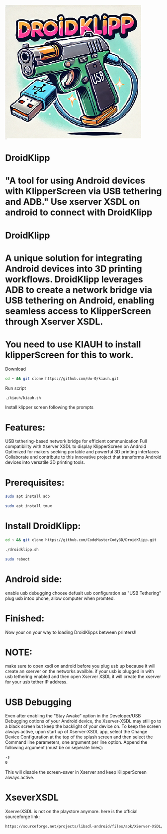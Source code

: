 ![Logo](https://github.com/CodeMasterCody3D/DroidKlipp/blob/main/droidklipplogo.png)


# DroidKlipp
# "A tool for using Android devices with KlipperScreen via USB tethering and ADB."   Use xserver XSDL on android to connect with DroidKlipp  
# DroidKlipp
# A unique solution for integrating Android devices into 3D printing workflows. DroidKlipp leverages ADB to create a network bridge via USB tethering on Android, enabling seamless access to KlipperScreen through Xserver XSDL.

# You need to use KIAUH to install klipperScreen for this to work.

Download
```sh
cd ~ && git clone https://github.com/dw-0/kiauh.git
```
Run script
```sh
./kiauh/kiauh.sh
```
Install klipper screen following the prompts


# Features:

USB tethering-based network bridge for efficient communication
Full compatibility with Xserver XSDL to display KlipperScreen on Android
Optimized for makers seeking portable and powerful 3D printing interfaces
Collaborate and contribute to this innovative project that transforms Android devices into versatile 3D printing tools.


# Prerequisites:

```sh
sudo apt install adb
```

```sh
sudo apt install tmux
```


# Install DroidKlipp:

```sh
cd ~ && git clone https://github.com/CodeMasterCody3D/DroidKlipp.git
```

```sh
./droidklipp.sh
```

```sh
sudo reboot
```

# Android side:

enable usb debugging
choose defualt usb configuration as "USB Tethering" 
plug usb intoo phone, allow computer when promted.

# Finished:

Now your on your way to loading DroidKlipps between printers!!


# NOTE:
make sure to open xsdl on android before you plug usb up because it will create an xserver on the networks availble. if your usb is plugged in with usb tethering enabled and then open Xserver XSDL it will create the xserver for your usb tether IP address.

# USB Debugging
Even after enabling the "Stay Awake" option in the Developer/USB Debugging options of your Android device, the Xserver-XSDL may still go to a black screen but keep the backlight of your device on. To keep the screen always active, upon start up of Xserver-XSDL app, select the Change Device Configuration at the top of the splash screen and then select the Command line parameters, one argument per line option. Append the following argument (must be on seperate lines):

```sh
-s
0
```
This will disable the screen-saver in Xserver and keep KlipperScreen always active.


# XseverXSDL
XserverXSDL is not on the playstore anymore.
here is the official sourceforge link:
```sh
https://sourceforge.net/projects/libsdl-android/files/apk/XServer-XSDL/XServer-XSDL-1.20.51.apk/download
```




